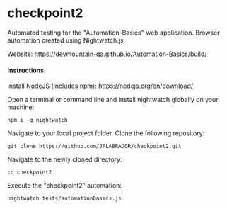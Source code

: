# checkpoint2
Automated testing for the "Automation-Basics" web application. Browser automation created using Nightwatch.js.

Website: https://devmountain-qa.github.io/Automation-Basics/build/

#### Instructions:
Install NodeJS (includes npm): https://nodejs.org/en/download/

Open a terminal or command line and install nightwatch globally on your machine:
```
npm i -g nightwatch
```
Navigate to your local project folder.
Clone the following repository: 
```
git clone https://github.com/JPLABRADOR/checkpoint2.git
```
Navigate to the newly cloned directory:
```
cd checkpoint2
```
Execute the "checkpoint2" automation:
```
nightwatch tests/automationBasics.js
```
